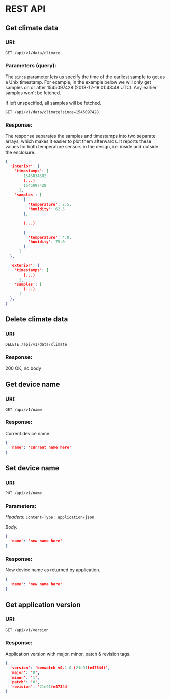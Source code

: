 # REST API

## Get climate data

### URI:
`GET /api/v1/data/climate`

### Parameters (query):
The `since` parameter lets us specify the time of the earliest sample to get as a Unix timestamp. For example,
in the example below we will only get samples on or after 1545097428 (2018-12-18 01:43:48 UTC). Any earlier
samples won't be fetched.

If left unspecified, all samples will be fetched.

```
GET /api/v1/data/climate?since=1545097428
```

### Response:
The response separates the samples and timestamps into two separate arrays, which makes it easier to plot
them afterwards. It reports these values for both temperature sensors in the design, i.e. inside and outside
the enclosure.

```json
{
  'interior': {
    'timestamps': [
        1545034582
        (...)
        1545097428
      ],
    'samples': [
        {
          'temperature': 2.5,
          'humidity': 62.5
        },
        
        (...)

        {
          'temperature': 4.0,
          'humidity': 75.0
        }
      ]
  },

  'exterior': {
    'timestamps': [
        (...)
      ],
    'samples': [
        (...)
      ]
  },
}
```

## Delete climate data

### URI:
`DELETE /api/v1/data/climate`

### Response:
200 OK, no body


## Get device name

### URI:
`GET /api/v1/name`

### Response:
Current device name.

```json
{
  'name': 'current name here'
}
```


## Set device name

### URI:
`PUT /api/v1/name`

### Parameters:

*Headers:* `Content-Type: application/json`

*Body:*

```json
{
  'name': 'new name here'
}
```

### Response:
New device name as returned by application.

```json
{
  'name': 'new name here'
}
```


## Get application version

### URI:
`GET /api/v1/version`

### Response:
Application version with major, minor, patch & revision tags.

```json
{
  'version': 'beewatch v0.1.0 (21e91fe47344)',
  'major': '0',
  'minor': '1',
  'patch': '0',
  'revision': '21e91fe47344'
}
```

